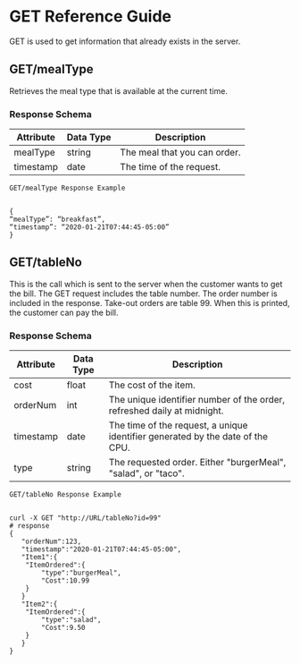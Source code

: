 # GET Reference Guide

GET is used to get information that already exists in the server.

## GET/mealType

Retrieves the meal type that is available at the current time. 

### Response Schema 

Attribute|Data Type|Description
---|---|---|
mealType|string|The meal that you can order. 
timestamp|date|The time of the request.

`GET/mealType Response Example`

````

{ 
“mealType”: “breakfast”, 
“timestamp”: “2020-01-21T07:44:45-05:00” 
} 

````
## GET/tableNo

This is the call which is sent to the server when the customer wants to get the bill. The GET request includes the table number. The order number is included in the response. Take-out orders are table 99. When this is printed, the customer can pay the bill.

### Response Schema 

Attribute|Data Type|Description
---|---|---
cost|float|The cost of the item.
orderNum|int|The unique identifier number of the order, refreshed daily at midnight.
timestamp|date|The time of the request, a unique identifier generated by the date of the CPU.
type|string|The requested order. Either "burgerMeal", "salad", or "taco".

`GET/tableNo Response Example`

````

curl -X GET "http://URL/tableNo?id=99"
# response
{
   "orderNum":123,
   "timestamp":"2020-01-21T07:44:45-05:00",
   "Item1":{
  	"ItemOrdered":{
     	"type":"burgerMeal",
     	"Cost":10.99
  	}
   }
   "Item2":{
  	"ItemOrdered":{
     	"type":"salad",
     	"Cost":9.50
  	}
   }
}

````
